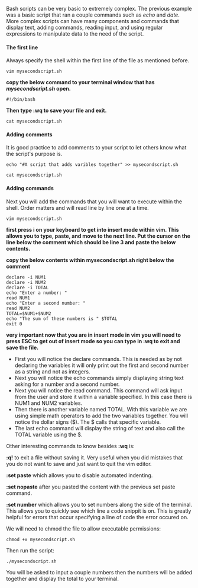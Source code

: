 Bash scripts can be very basic to extremely complex. The previous example was a basic script that ran a couple commands such as *echo* and *date*. More complex scripts can have many components and commands that display text, adding commands, reading input, and using regular expressions to manipulate data to the need of the script. 

#### The first line

Always specify the shell within the first line of the file as mentioned before.

```execute
vim mysecondscript.sh
```

**copy the below command to your terminal window that has *mysecondscript.sh* open.**

```copy
#!/bin/bash
```
**Then type :wq to save your file and exit.**

```execute
cat mysecondscript.sh
```

#### Adding comments

It is good practice to add comments to your script to let others know what the script's purpose is.

```execute
echo "#A script that adds varibles together" >> mysecondscript.sh
```

```execute
cat mysecondscript.sh
```

#### Adding commands

Next you will add the commands that you will want to execute within the shell. Order matters and will read line by line one at a time. 

```execute
vim mysecondscript.sh
```
**first press i on your keyboard to get into insert mode within vim. This allows you to type, paste, and move to the next line. Put the cursor on the line below the comment which should be line 3 and paste the below contents.**

**copy the below contents within mysecondscript.sh right below the comment**

```copy
declare -i NUM1
declare -i NUM2
declare -i TOTAL
echo "Enter a number: "
read NUM1
echo "Enter a second number: "
read NUM2
TOTAL=$NUM1+$NUM2
echo "The sum of these numbers is " $TOTAL
exit 0
```
**very important now that you are in insert mode in vim you will need to press ESC to get out of insert mode so you can type in :wq to exit and save the file.**

- First you will notice the declare commands. This is needed as by not declaring the variables it will only print out the first and second number as a string and not as integers. 
- Next you will notice the echo commands simply displaying string text asking for a number and a second number.
- Next you will notice the read command. This command will ask input from the user and store it within a variable specified. In this case there is NUM1 and NUM2 variables. 
- Then there is another variable named TOTAL. With this variable we are using simple math operators to add the two variables together. You will notice the dollar signs ($). The $ calls that specific variable.
- The last echo command will display the string of text and also call the TOTAL variable using the $. 

Other interesting commands to know besides **:wq** is:

**:q!** to exit a file without saving it. Very useful when you did mistakes that you do not want to save and just want to quit the vim editor.

**:set paste** which allows you to disable automated indenting.

**:set nopaste** after you pasted the content with the previous set paste command.

**:set number** which allows you to set numbers along the side of the terminal. This allows you to quickly see which line a code snippit is on. This is greatly helpful for errors that occur specifying a line of code the error occured on. 

We will need to chmod the file to allow executable permissions:

```execute
chmod +x mysecondscript.sh
```

Then run the script:

```execute
./mysecondscript.sh
```

You will be asked to input a couple numbers then the numbers will be added together and display the total to your terminal. 